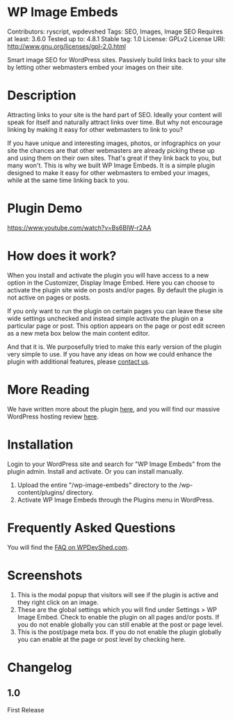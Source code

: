 # WP Image Embeds
Contributors:      ryscript, wpdevshed
Tags:			   SEO, Images, Image SEO
Requires at least: 3.6.0
Tested up to:      4.8.1
Stable tag:        1.0
License:           GPLv2
License URI:       http://www.gnu.org/licenses/gpl-2.0.html

Smart image SEO for WordPress sites. Passively build links back to your site by letting other webmasters embed your images on their site.

# Description
Attracting links to your site is the hard part of SEO. Ideally your content will speak for itself and naturally attract links over time. But why not encourage linking by making it easy for other webmasters to link to you?

If you have unique and interesting images, photos, or infographics on your site the chances are that other webmasters are already picking these up and using them on their own sites. That's great if they link back to you, but many won't. This is why we built WP Image Embeds. It is a simple plugin designed to make it easy for other webmasters to embed your images, while at the same time linking back to you.

# Plugin Demo
https://www.youtube.com/watch?v=Bs6BlW-r2AA

# How does it work?
When you install and activate the plugin you will have access to a new option in the Customizer, Display Image Embed. Here you can choose to activate the plugin site wide on posts and/or pages. By default the plugin is not active on pages or posts.

If you only want to run the plugin on certain pages you can leave these site wide settings unchecked and instead simple activate the plugin on a particular page or post. This option appears on the page or post edit screen as a new meta box below the main content editor.

And that it is. We purposefully tried to make this early version of the plugin very simple to use. If you have any ideas on how we could enhance the plugin with additional features, please [contact us](https://wpdevshed.com/wp-admin/).

# More Reading
We have written more about the plugin [here](https://wpdevshed.com/wp-image-embeds-plugin/), and you will find our massive WordPress hosting review [here](https://wpdevshed.com/wordpress-hosting/).

# Installation
Login to your WordPress site and search for "WP Image Embeds" from the plugin admin. Install and activate. Or you can install manually.

1. Upload the entire "/wp-image-embeds" directory to the /wp-content/plugins/ directory.
2. Activate WP Image Embeds through the Plugins menu in WordPress.

# Frequently Asked Questions
You will find the [FAQ on WPDevShed.com](http://wpdevshed.com/wp-image-embeds-plugin/).

# Screenshots
1. This is the modal popup that visitors will see if the plugin is active and they right click on an image.
2. These are the global settings which you will find under Settings > WP Image Embed. Check to enable the plugin on all pages and/or posts. If you do not enable globally you can still enable at the post or page level.
3. This is the post/page meta box. If you do not enable the plugin globally you can enable at the page or post level by checking here.

# Changelog
## 1.0
First Release